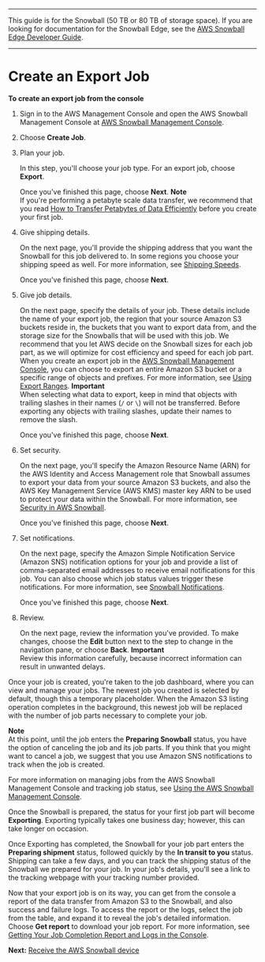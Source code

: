 --------

This guide is for the Snowball \(50 TB or 80 TB of storage space\)\. If you are looking for documentation for the Snowball Edge, see the [AWS Snowball Edge Developer Guide](https://docs.aws.amazon.com/snowball/latest/developer-guide/whatisedge.html)\.

--------

# Create an Export Job<a name="create-export-job"></a>

**To create an export job from the console**

1. Sign in to the AWS Management Console and open the AWS Snowball Management Console at [AWS Snowball Management Console](https://console.aws.amazon.com/importexport/home?region=us-west-2)\.

1. Choose **Create Job**\.

1. Plan your job\.

   In this step, you'll choose your job type\. For an export job, choose **Export**\.

   Once you've finished this page, choose **Next**\.
**Note**  
If you're performing a petabyte scale data transfer, we recommend that you read [How to Transfer Petabytes of Data Efficiently](transfer-petabytes.md) before you create your first job\.

1. Give shipping details\.

   On the next page, you'll provide the shipping address that you want the Snowball for this job delivered to\. In some regions you choose your shipping speed as well\. For more information, see [Shipping Speeds](mailing-storage.md#shippingspeeds)\.

   Once you've finished this page, choose **Next**\.

1. Give job details\.

   On the next page, specify the details of your job\. These details include the name of your export job, the region that your source Amazon S3 buckets reside in, the buckets that you want to export data from, and the storage size for the Snowballs that will be used with this job\. We recommend that you let AWS decide on the Snowball sizes for each job part, as we will optimize for cost efficiency and speed for each job part\. When you create an export job in the [AWS Snowball Management Console](https://console.aws.amazon.com/importexport/home?region=us-west-2), you can choose to export an entire Amazon S3 bucket or a specific range of objects and prefixes\. For more information, see [Using Export Ranges](ranges.md)\.
**Important**  
When selecting what data to export, keep in mind that objects with trailing slashes in their names \(`/` or `\`\) will not be transferred\. Before exporting any objects with trailing slashes, update their names to remove the slash\.

   Once you've finished this page, choose **Next**\.

1. Set security\.

   On the next page, you'll specify the Amazon Resource Name \(ARN\) for the AWS Identity and Access Management role that Snowball assumes to export your data from your source Amazon S3 buckets, and also the AWS Key Management Service \(AWS KMS\) master key ARN to be used to protect your data within the Snowball\. For more information, see [Security in AWS Snowball](security.md)\.

   Once you've finished this page, choose **Next**\.

1. Set notifications\.

   On the next page, specify the Amazon Simple Notification Service \(Amazon SNS\) notification options for your job and provide a list of comma\-separated email addresses to receive email notifications for this job\. You can also choose which job status values trigger these notifications\. For more information, see [Snowball Notifications](notifications.md)\.

   Once you've finished this page, choose **Next**\.

1. Review\.

   On the next page, review the information you've provided\. To make changes, choose the **Edit** button next to the step to change in the navigation pane, or choose **Back**\.
**Important**  
Review this information carefully, because incorrect information can result in unwanted delays\.

Once your job is created, you're taken to the job dashboard, where you can view and manage your jobs\. The newest job you created is selected by default, though this a temporary placeholder\. When the Amazon S3 listing operation completes in the background, this newest job will be replaced with the number of job parts necessary to complete your job\.

**Note**  
At this point, until the job enters the **Preparing Snowball** status, you have the option of canceling the job and its job parts\. If you think that you might want to cancel a job, we suggest that you use Amazon SNS notifications to track when the job is created\.

For more information on managing jobs from the AWS Snowball Management Console and tracking job status, see [Using the AWS Snowball Management Console](using-console.md)\.

Once the Snowball is prepared, the status for your first job part will become **Exporting**\. Exporting typically takes one business day; however, this can take longer on occasion\.

Once Exporting has completed, the Snowball for your job part enters the **Preparing shipment** status, followed quickly by the **In transit to you** status\. Shipping can take a few days, and you can track the shipping status of the Snowball we prepared for your job\. In your job's details, you'll see a link to the tracking webpage with your tracking number provided\.

Now that your export job is on its way, you can get from the console a report of the data transfer from Amazon S3 to the Snowball, and also success and failure logs\. To access the report or the logs, select the job from the table, and expand it to reveal the job's detailed information\. Choose **Get report** to download your job report\. For more information, see [Getting Your Job Completion Report and Logs in the Console](report.md)\.

**Next:** [Receive the AWS Snowball device](receive-export.md) 